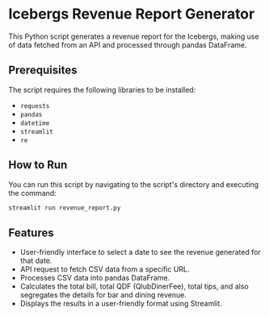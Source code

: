 # Icebergs Revenue Report Generator

This Python script generates a revenue report for the Icebergs, making use of data fetched from an API and processed through pandas DataFrame.

## Prerequisites

The script requires the following libraries to be installed:

- `requests`
- `pandas`
- `datetime`
- `streamlit`
- `re`

## How to Run

You can run this script by navigating to the script's directory and executing the command:

```bash
streamlit run revenue_report.py
```

## Features

- User-friendly interface to select a date to see the revenue generated for that date.
- API request to fetch CSV data from a specific URL.
- Processes CSV data into pandas DataFrame.
- Calculates the total bill, total QDF (QlubDinerFee), total tips, and also segregates the details for bar and dining revenue.
- Displays the results in a user-friendly format using Streamlit.
